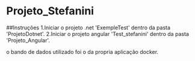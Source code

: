 # Projeto_Stefanini

##Instruções
1.Iniciar o projeto .net 'ExempleTest' dentro da pasta 'ProjetoDotnet'.
2.Iniciar o projeto angular 'Test_stefanini' dentro da pasta 'Projeto_Angular'.

o bando de dados utilizado foi o da propria aplicação docker.
